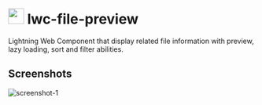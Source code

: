 # <img src="https://public.gavignon.io/images/lwc-file-preview-logo.png" width="32" height="32"> lwc-file-preview

Lightning Web Component that display related file information with preview, lazy loading, sort and filter abilities.

## Screenshots

![screenshot-1](https://public.gavignon.io/images/lwc-file-preview.jpg)
